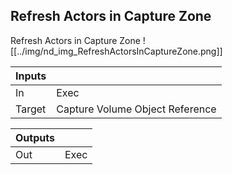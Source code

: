 ## Refresh Actors in Capture Zone
Refresh Actors in Capture Zone
![[../img/nd_img_RefreshActorsInCaptureZone.png]]

|Inputs||
|--|--|
| In | Exec |
| Target | Capture Volume Object Reference |

|Outputs||
|--|--|
| Out | Exec |
